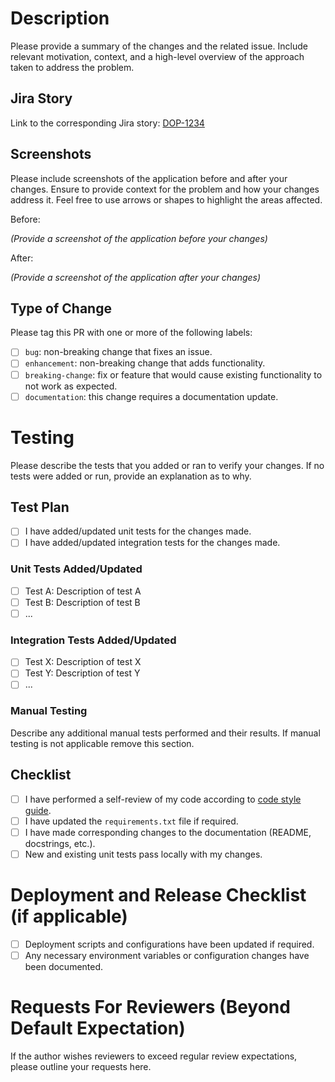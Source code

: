# Description
Please provide a summary of the changes and the related issue. Include relevant motivation, context, and a high-level overview of the approach taken to address the problem.

## Jira Story
Link to the corresponding Jira story: [DOP-1234](https://ideon-technologies.atlassian.net/browse/DOP-XXXX)

## Screenshots
Please include screenshots of the application before and after your changes. Ensure to provide context for the problem and how your changes address it. Feel free to use arrows or shapes to highlight the areas affected.

Before:

_(Provide a screenshot of the application before your changes)_

After:

_(Provide a screenshot of the application after your changes)_

## Type of Change
Please tag this PR with one or more of the following labels:
- [ ] `bug`: non-breaking change that fixes an issue.
- [ ] `enhancement`: non-breaking change that adds functionality.
- [ ] `breaking-change`: fix or feature that would cause existing functionality to not work as expected.
- [ ] `documentation`: this change requires a documentation update.

# Testing
Please describe the tests that you added or ran to verify your changes. If no tests were added or run, provide an explanation as to why.

## Test Plan
- [ ] I have added/updated unit tests for the changes made.
- [ ] I have added/updated integration tests for the changes made.

### Unit Tests Added/Updated
- [ ] Test A: Description of test A
- [ ] Test B: Description of test B
- [ ] ...

### Integration Tests Added/Updated
- [ ] Test X: Description of test X
- [ ] Test Y: Description of test Y
- [ ] ...

### Manual Testing
Describe any additional manual tests performed and their results. If manual testing is not applicable remove this section.

## Checklist
- [ ] I have performed a self-review of my code according to [code style guide](https://www.notion.so/ideon/RFC-14-Python-Style-Guide-b6c44ce825b74e5483fbc2ca6ef5f653).
- [ ] I have updated the `requirements.txt` file if required.
- [ ] I have made corresponding changes to the documentation (README, docstrings, etc.).
- [ ] New and existing unit tests pass locally with my changes.

# Deployment and Release Checklist (if applicable)
- [ ] Deployment scripts and configurations have been updated if required.
- [ ] Any necessary environment variables or configuration changes have been documented.

# Requests For Reviewers (Beyond Default Expectation)
If the author wishes reviewers to exceed regular review expectations, please outline your requests here.
